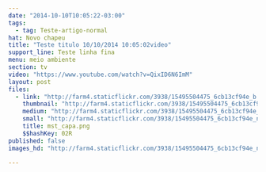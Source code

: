 ```yaml
---
date: "2014-10-10T10:05:22-03:00"
tags:
  - tag: Teste-artigo-normal
hat: Novo chapeu
title: "Teste titulo 10/10/2014 10:05:02video"
support_line: Teste linha fina
menu: meio ambiente
section: tv
video: "https://www.youtube.com/watch?v=QixID6N6ImM"
layout: post
files:
  - link: "http://farm4.staticflickr.com/3938/15495504475_6cb13cf94e_b.jpg"
    thumbnail: "http://farm4.staticflickr.com/3938/15495504475_6cb13cf94e_t.jpg"
    medium: "http://farm4.staticflickr.com/3938/15495504475_6cb13cf94e_z.jpg"
    small: "http://farm4.staticflickr.com/3938/15495504475_6cb13cf94e_n.jpg"
    title: mst_capa.png
    $$hashKey: 02R
published: false
images_hd: "http://farm4.staticflickr.com/3938/15495504475_6cb13cf94e_n.jpg"

---
```

